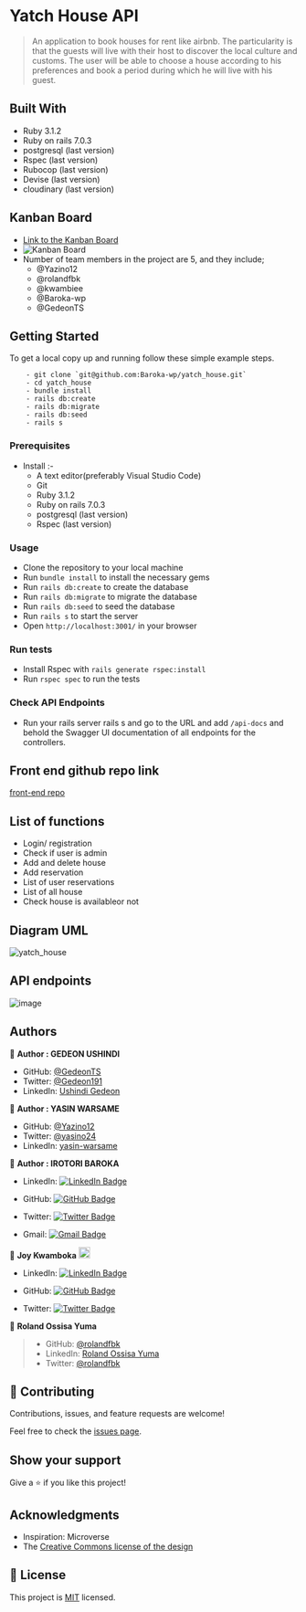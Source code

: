 # Yatch House API

> An application to book houses for rent like airbnb. The particularity is that the guests will live with their host to discover the local culture and customs. The user will be able to choose a house according to his preferences and book a period during which he will live with his guest.

## Built With

- Ruby 3.1.2
- Ruby on rails 7.0.3
- postgresql (last version)
- Rspec (last version)
- Rubocop (last version)
- Devise (last version)
- cloudinary (last version)

## Kanban Board
- [Link to the Kanban Board](https://github.com/Baroka-wp/yatch_house/projects/1)
- ![Kanban Board](https://user-images.githubusercontent.com/43172164/192988224-bd249c3b-020b-46b6-8291-6001878119f8.png)
- Number of team members in the project are 5, and they include;
  - @Yazino12
  - @rolandfbk
  - @kwambiee
  - @Baroka-wp
  - @GedeonTS

## Getting Started

To get a local copy up and running follow these simple example steps.

  ```
      - git clone `git@github.com:Baroka-wp/yatch_house.git`
      - cd yatch_house
      - bundle install
      - rails db:create
      - rails db:migrate
      - rails db:seed
      - rails s
  ```

### Prerequisites

- Install :-
  - A text editor(preferably Visual Studio Code)
  - Git
  - Ruby 3.1.2
  - Ruby on rails 7.0.3
  - postgresql (last version)
  - Rspec (last version)

### Usage

- Clone the repository to your local machine
- Run `bundle install` to install the necessary gems
- Run `rails db:create` to create the database
- Run `rails db:migrate` to migrate the database
- Run `rails db:seed` to seed the database
- Run `rails s` to start the server
- Open `http://localhost:3001/` in your browser

### Run tests

- Install Rspec with `rails generate rspec:install`
- Run `rspec spec` to run the tests

### Check API Endpoints

- Run your rails server rails s and go to the URL and add `/api-docs` and behold the Swagger UI documentation of all endpoints for the controllers.

## Front end github repo link

[front-end repo](https://github.com/Baroka-wp/yatch-house-front-end)

## List of functions

- Login/ registration
- Check if user is admin
- Add and delete house
- Add reservation
- List of user reservations
- List of all house
- Check house is availableor not

## Diagram UML

![yatch_house](https://user-images.githubusercontent.com/67879818/190388452-17991efb-e10e-44db-8398-20765877aae1.png)

## API endpoints

![image](https://user-images.githubusercontent.com/43172164/191965611-ca7fa9d7-23ca-43bd-92d9-f06363b3f032.png)

## Authors

👤 **Author : GEDEON USHINDI**

- GitHub: [@GedeonTS](https://github.com/GedeonTS)
- Twitter: [@Gedeon191](https://twitter.com/Gedeon191)
- LinkedIn: [Ushindi Gedeon](https://linkedin.com/in/ushindi-gedeon)

👤 **Author : YASIN WARSAME**

- GitHub: [@Yazino12](https://github.com/Yazino12)
- Twitter: [@yasino24](https://twitter.com/Gedeon191)
- LinkedIn: [yasin-warsame](https://linkedin.com/in/yasin-warsame-a4176217a)

👤 **Author : IROTORI BAROKA**

- LinkedIn: [![LinkedIn Badge](https://img.shields.io/badge/-baroka-white?logo=LinkedIn&logoColor=0A66C2&style=plastic)](https://linkedin.com/in/baroka)

- GitHub: [![GitHub Badge](https://img.shields.io/badge/-baroka--wp-white?logo=GitHub&logoColor=181717&style=plastic)](https://github.com/baroka-wp)

- Twitter: [![Twitter Badge](https://img.shields.io/badge/-birotori-white?logo=Twitter&logoColor=1DA1F2&style=plastic)](https://twitter.com/birotori)

- Gmail: [![Gmail Badge](https://img.shields.io/badge/-baroka--Irotori-white?logo=Gmail&logoColor=EA4335&style=plastic)](mailto:birotori@gmail.com)

👤 **Joy Kwamboka** <img src="https://emojis.slackmojis.com/emojis/images/1531849430/4246/blob-sunglasses.gif?1531849430" width="20"/>

- LinkedIn: [![LinkedIn Badge](https://img.shields.io/badge/-kwambiee-white?logo=LinkedIn&logoColor=0A66C2&style=plastic)](https://www.linkedin.com/in/joy-kwamboka)

- GitHub: [![GitHub Badge](https://img.shields.io/badge/-kwambiee-white?logo=GitHub&logoColor=181717&style=plastic)](https://github.com/kwambiee)

- Twitter: [![Twitter Badge](https://img.shields.io/badge/-kwambiee-white?logo=Twitter&logoColor=1DA1F2&style=plastic)](https://twitter.com/kwambiee)

👤 **Roland Ossisa Yuma**

>- GitHub: [@rolandfbk](https://github.com/rolandfbk)
>- LinkedIn: [Roland Ossisa Yuma](https://linkedin.com/in/roland-ossisa-yuma)
>- Twitter: [@rolandfbk](https://twitter.com/rolandfbk)



## 🤝 Contributing

Contributions, issues, and feature requests are welcome!

Feel free to check the [issues page](https://github.com/Baroka-wp/yatch_house/issues).

## Show your support

Give a ⭐️ if you like this project!

## Acknowledgments

- Inspiration: Microverse
- The [Creative Commons license of the design](https://creativecommons.org/licenses/by-nc/4.0/)

## 📝 License

This project is [MIT](./MIT.md) licensed.

